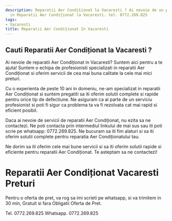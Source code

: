 ```yaml
---
description: Reparatii Aer Condiționat la Vacaresti ? Ai nevoie de un profesionist
  in Reparatii Aer Condiționat la Vacaresti. tel. 0772.269.825
tags:
- Vacaresti
title: Reparatii Aer Condiționat In Vacaresti
---
```



## Cauti Reparatii Aer Condiționat la Vacaresti ?

Ai nevoie de reparatii Aer Condiționat in Vacaresti? Suntem aici pentru a te ajuta! Suntem o echipa de profesionisti specializati in reparatii Aer Condiționat si oferim servicii de cea mai buna calitate la cele mai mici preturi.

Cu o experienta de peste 10 ani in domeniu, ne-am specializat in reparatii Aer Condiționat si suntem pregatiti sa iti oferim solutii complete si rapide pentru orice tip de defectiune. Ne asiguram ca ai parte de un serviciu profesionist si poti fi sigur ca problema ta va fi rezolvata cat mai rapid si eficient posibil.

Daca ai nevoie de servicii de reparatii Aer Condiționat, nu ezita sa ne contactezi. Ne poti contacta prin intermediul linkului de mai sus sau iti poti scrie pe whatsapp: 0772.269.825. Ne bucuram sa iti fim alaturi si sa iti oferim solutii complete pentru reparatia Aer Condiționatului tau. 

Ne dorim sa iti oferim cele mai bune servicii si sa iti oferim solutii rapide si eficiente pentru reparatii Aer Condiționat. Te asteptam sa ne contactezi!

# Reparatii Aer Condiționat Vacaresti Preturi
Pentru o oferta de pret, va rog sa imi scrieti pe whatsapp, si va trimitem in 30 min, Gratuit si fara Obligatii Oferta de Pret.

Tel. 0772.269.825
Whatsapp. 0772.269.825